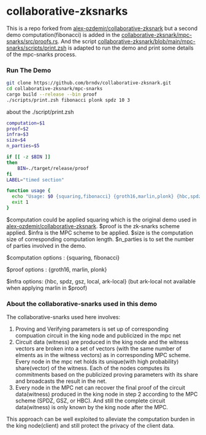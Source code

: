 # collaborative-zksnarks

This is a repo forked from [alex-ozdemir/collaborative-zksnark](https://github.com/alex-ozdemir/collaborative-zksnark) but a second demo computation(fibonacci) is added in the [collaborative-zksnark/mpc-snarks/src/proofs.rs](https://github.com/brndv/collaborative-zksnark/blob/main/mpc-snarks/src/proof.rs). And the script [collaborative-zksnark/blob/main/mpc-snarks/scripts/print.zsh](https://github.com/brndv/collaborative-zksnark/blob/main/mpc-snarks/scripts/print.zsh) is adapted to run the demo and print some details of the mpc-snarks process.

### Run The Demo

```bash
git clone https://github.com/brndv/collaborative-zksnark.git
cd collaborative-zksnark/mpc-snarks
cargo build --release --bin proof
./scripts/print.zsh fibonacci plonk spdz 10 3
```

about the ./script/print.zsh

```bash
computation=$1
proof=$2
infra=$3
size=$4
n_parties=$5

if [[ -z $BIN ]]
then
    BIN=./target/release/proof
fi
LABEL="timed section"

function usage {
  echo "Usage: $0 {squaring,fibonacci} {groth16,marlin,plonk} {hbc,spdz,gsz,local,ark-local} N_SQUARINGS N_PARTIES" >&2
  exit 1
}
```

$computation could be applied squaring which is the original demo used in  [alex-ozdemir/collaborative-zksnark](https://github.com/alex-ozdemir/collaborative-zksnark). $proof is the zk-snarks scheme applied.  $infra is the MPC scheme to be applied. $size is the computation size of corresponding computation length. $n_parties is to set the number of parties involved in the demo. 

$computation options : {squaring, fibonacci}

$proof options : {groth16, marlin, plonk}

$infra options:  {hbc, spdz, gsz, local, ark-local} (but ark-local not available when applying marlin in $proof)


### About the collaborative-snarks used in this demo

The collaborative-snarks used here involves:

1. Proving and Verifying parameters is set up of corresponding compuation circuit in the king node and publicized in the mpc net 
2. Circuit data (witness) are produced in the king node and the witness vectors are broken into a set of vectors (with the same number of elments as in the witness vectors) as in corresponding MPC scheme. Every node in the mpc net holds its unique(with high probability) share(vector) of the witness. Each of the nodes computes its commitments based on the publicized proving parameters with its share and broadcasts the result in the net.
3.  Every node in the MPC net can recover the final proof of the circuit data(witness) produced in the king node in step 2 according to the MPC scheme (SPDZ, GSZ, or HBC). And still the complete circuit data(witness) is only known by the king node after the MPC.

This approach can be well exploited to alleviate the computation burden in the king node(client) and still protect the privacy of the client data.
